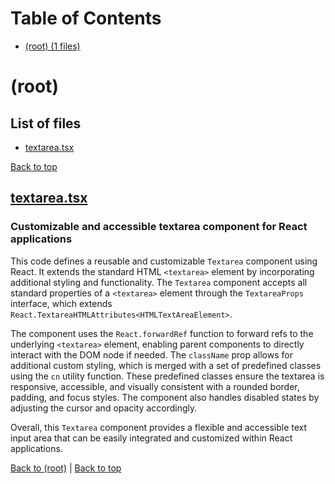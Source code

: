 # Table of Contents

- [(root) (1 files)](#root)
# (root)

## List of files

- [textarea.tsx](#textareatsx)

[Back to top](#table-of-contents)

## [textarea.tsx](textarea.tsx)

### Customizable and accessible textarea component for React applications

This code defines a reusable and customizable `Textarea` component using React. It extends the standard HTML `<textarea>` element by incorporating additional styling and functionality. The `Textarea` component accepts all standard properties of a `<textarea>` element through the `TextareaProps` interface, which extends `React.TextareaHTMLAttributes<HTMLTextAreaElement>`. 

The component uses the `React.forwardRef` function to forward refs to the underlying `<textarea>` element, enabling parent components to directly interact with the DOM node if needed. The `className` prop allows for additional custom styling, which is merged with a set of predefined classes using the `cn` utility function. These predefined classes ensure the textarea is responsive, accessible, and visually consistent with a rounded border, padding, and focus styles. The component also handles disabled states by adjusting the cursor and opacity accordingly. 

Overall, this `Textarea` component provides a flexible and accessible text input area that can be easily integrated and customized within React applications.

[Back to (root)](#root) | [Back to top](#table-of-contents)

